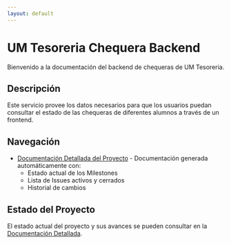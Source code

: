```yaml
---
layout: default
---
```


# UM Tesoreria Chequera Backend

Bienvenido a la documentación del backend de chequeras de UM Tesoreria.

## Descripción

Este servicio provee los datos necesarios para que los usuarios puedan consultar el estado de las chequeras de diferentes alumnos a través de un frontend.

## Navegación

- [Documentación Detallada del Proyecto](project-documentation.html) - Documentación generada automáticamente con:
  - Estado actual de los Milestones
  - Lista de Issues activos y cerrados
  - Historial de cambios

## Estado del Proyecto

El estado actual del proyecto y sus avances se pueden consultar en la [Documentación Detallada](project-documentation.html).
